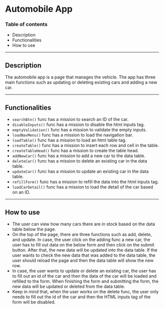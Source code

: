 # Automobile App

### Table of contents

- Description
- Functionalities
- How to use
---

## Description

The automobile app is a page that manages the vehicle. The app has three main functions such as updating or deleting existing cars and adding a new car.

---

## Functionalities

- `searchBtn()` func has a mission to search an ID of the car.
- `disableInputs()` func has a mission to disable the html inputs tag.
- `emptyValidation()` func has a mission to validate the empty inputs.
- `loadNavMenu()` func has a mission to load the navigation bar.
- `loadTable()` func has a mission to load an html table tag.
- `createTable()` func has a mission to insert each row and cell in the table.
- `createTableHead()` func has a mission to create the table head.
- `addNewCar()` func has a mission to add a new car to the data table.
- `deleteCar()` func has a mission to delete an existing car in the data table.
- `updateCar()` func has a mission to update an existing car in the data table.
- `refillForm()` func has a mission to refill the data into the html inputs tag.
- `loadCarDetail()` func has a mission to load the detail of the car based on an ID.

---
## How to use

- The user can view how many cars there are in stock based on the data table below the page. 
- On the top of the page, there are three functions such as add, delete, and update. In case, the user click on the adding func a new car, the user has to fill out data on the below form and then click on the submit button. After that, the new data will be updated into the data table. If the user wants to check the new data that was added to the data table, the user should reload the page and then the data table will show the new row.
- In case, the user wants to update or delete an existing car, the user has to fill out an id of the car and then the data of the car will be loaded and refilled to the form. When finishing the form and submitting the form, the new data will be updated or deleted from the data table.
- Keep in mind that, when the user works on the delete func, the user only needs to fill out the id of the car and then the HTML inputs tag of the form will be disabled.


